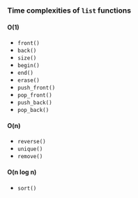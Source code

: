 ### Time complexities of `list` functions

#### O(1)
+ `front()`
+ `back()`
+ `size()`
+ `begin()`
+ `end()`
+ `erase()`
+ `push_front()`
+ `pop_front()`
+ `push_back()`
+ `pop_back()`

#### O(n)
+ `reverse()`
+ `unique()`
+ `remove()`

#### O(n log n)
+ `sort()`
